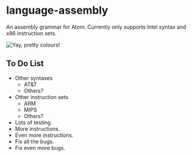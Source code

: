 # language-assembly

An assembly grammar for Atom. Currently only supports Intel syntax and x86 instruction sets.

![Yay, pretty colours!](https://raw.githubusercontent.com/oliverkeeble/atom-language-assembly/master/screenshot.png)

## To Do List
* Other syntaxes
	* AT&T
	* Others?
* Other instruction sets
	* ARM
	* MIPS
	* Others?
* Lots of testing.
* More instructions.
* Even more instructions.
* Fix all the bugs.
* Fix even more bugs.
